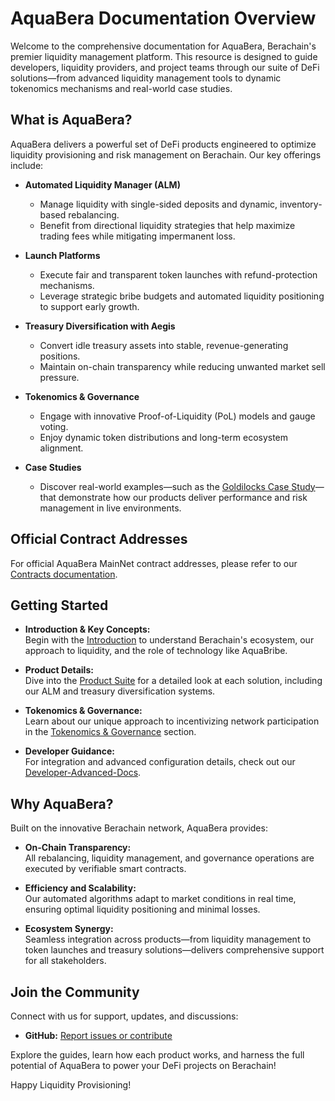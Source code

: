 # AquaBera Documentation Overview

Welcome to the comprehensive documentation for AquaBera, Berachain's premier liquidity management platform. This resource is designed to guide developers, liquidity providers, and project teams through our suite of DeFi solutions—from advanced liquidity management tools to dynamic tokenomics mechanisms and real-world case studies.

## What is AquaBera?

AquaBera delivers a powerful set of DeFi products engineered to optimize liquidity provisioning and risk management on Berachain. Our key offerings include:

- **Automated Liquidity Manager (ALM)**
  - Manage liquidity with single-sided deposits and dynamic, inventory-based rebalancing.
  - Benefit from directional liquidity strategies that help maximize trading fees while mitigating impermanent loss.

- **Launch Platforms**
  - Execute fair and transparent token launches with refund-protection mechanisms.
  - Leverage strategic bribe budgets and automated liquidity positioning to support early growth.

- **Treasury Diversification with Aegis**
  - Convert idle treasury assets into stable, revenue-generating positions.
  - Maintain on-chain transparency while reducing unwanted market sell pressure.

- **Tokenomics & Governance**
  - Engage with innovative Proof-of-Liquidity (PoL) models and gauge voting.
  - Enjoy dynamic token distributions and long-term ecosystem alignment.

- **Case Studies**
  - Discover real-world examples—such as the [Goldilocks Case Study](Case-Studies/Goldilocks-Case-Study/)—that demonstrate how our products deliver performance and risk management in live environments.

## Official Contract Addresses

For official AquaBera MainNet contract addresses, please refer to our [Contracts documentation](Contracts/README.md).

## Getting Started

- **Introduction & Key Concepts:**  
  Begin with the [Introduction](Introduction/README.md) to understand Berachain's ecosystem, our approach to liquidity, and the role of technology like AquaBribe.

- **Product Details:**  
  Dive into the [Product Suite](Product-Suite/README.md) for a detailed look at each solution, including our ALM and treasury diversification systems.

- **Tokenomics & Governance:**  
  Learn about our unique approach to incentivizing network participation in the [Tokenomics & Governance](Tokenomics-Governance/README.md) section.

- **Developer Guidance:**  
  For integration and advanced configuration details, check out our [Developer-Advanced-Docs](Developer-Advanced-Docs/README.md).

## Why AquaBera?

Built on the innovative Berachain network, AquaBera provides:

- **On-Chain Transparency:**  
  All rebalancing, liquidity management, and governance operations are executed by verifiable smart contracts.

- **Efficiency and Scalability:**  
  Our automated algorithms adapt to market conditions in real time, ensuring optimal liquidity positioning and minimal losses.

- **Ecosystem Synergy:**  
  Seamless integration across products—from liquidity management to token launches and treasury solutions—delivers comprehensive support for all stakeholders.

## Join the Community

Connect with us for support, updates, and discussions:

- **GitHub:** [Report issues or contribute](https://github.com/AquaBera)

Explore the guides, learn how each product works, and harness the full potential of AquaBera to power your DeFi projects on Berachain!

Happy Liquidity Provisioning!
